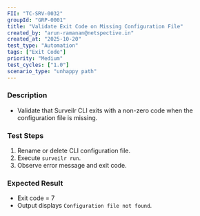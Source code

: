 ```yaml
---
FII: "TC-SRV-0032"  
groupId: "GRP-0001"  
title: "Validate Exit Code on Missing Configuration File"  
created_by: "arun-ramanan@netspective.in"  
created_at: "2025-10-20"  
test_type: "Automation"  
tags: ["Exit Code"]  
priority: "Medium"  
test_cycles: ["1.0"]  
scenario_type: "unhappy path"  
---
```


### Description

- Validate that Surveilr CLI exits with a non-zero code when the configuration file is missing.

### Test Steps

1. Rename or delete CLI configuration file.  
2. Execute `surveilr run`.  
3. Observe error message and exit code.  

### Expected Result

- Exit code = 7  
- Output displays `Configuration file not found`.
